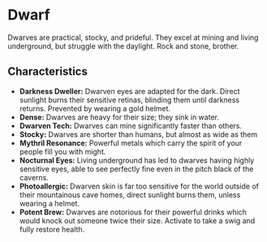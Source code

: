 # Dwarf

Dwarves are practical, stocky, and prideful. They excel at mining and living underground, but struggle with the daylight. Rock and stone, brother.

## Characteristics

- **Darkness Dweller:** Dwarven eyes are adapted for the dark. Direct sunlight burns their sensitive retinas, blinding them until darkness returns. Prevented by wearing a gold helmet.
- **Dense:** Dwarves are heavy for their size; they sink in water.
- **Dwarven Tech:** Dwarves can mine significantly faster than others.
- **Stocky:** Dwarves are shorter than humans, but almost as wide as them
- **Mythril Resonance:** Powerful metals which carry the spirit of your people fill you with might.
- **Nocturnal Eyes:** Living underground has led to dwarves having highly sensitive eyes, able to see perfectly fine even in the pitch black of the caverns.
- **Photoallergic:** Dwarven skin is far too sensitive for the world outside of their mountainous cave homes, direct sunlight burns them, unless wearing a helmet.
- **Potent Brew:** Dwarves are notorious for their powerful drinks which would knock out someone twice their size. Activate to take a swig and fully restore health.
